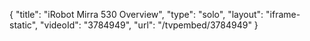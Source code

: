 {
    "title": "iRobot Mirra 530 Overview",
    "type": "solo",
    "layout": "iframe-static",
    "videoId": "3784949",
    "url": "\/tvpembed\/3784949"
}